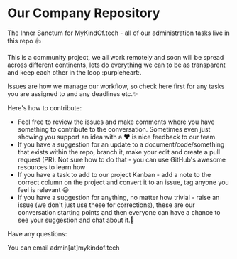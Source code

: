 # Our Company Repository

The Inner Sanctum for MyKindOf.tech - all of our administration tasks live in this repo :+1:

This is a community project, we all work remotely and soon will be spread across different continents, lets do everything we can to be as transparent and keep each other in the loop :purpleheart:. 

Issues are how we manage our workflow, so check here first for any tasks you are assigned to and any deadlines etc.:sparkles:

Here's how to contribute:
* Feel free to review the issues and make comments where you have something to contribute to the conversation. Sometimes even just showing you support an idea with a :heart: is nice feedback to our team. 
* If you have a suggestion for an update to a document/code/something that exists within the repo, branch it, make your edit and create a pull request (PR). Not sure how to do that - you can use GitHub's awesome resources to learn how
* If you have a task to add to our project Kanban - add a note to the correct column on the project and convert it to an issue, tag anyone you feel is relevant :smiley:
* If you have a suggestion for anything, no matter how trivial - raise an issue (we don't just use these for corrections), these are our conversation starting points and then everyone can have a chance to see your suggestion and chat about it.:tada:

Have any questions:

You can email admin\[at\]mykindof.tech
